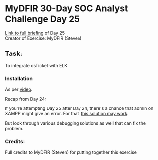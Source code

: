 # MyDFIR 30-Day SOC Analyst Challenge Day 25
[Link to full briefing](https://www.youtube.com/watch?v=P9YxutqWAF0) of Day 25 </br>
Creator of Exercise: MyDFIR (Steven)

## Task:
To integrate osTicket with ELK

### Installation
As per [video](https://www.youtube.com/watch?v=P9YxutqWAF0). 

Recap from Day 24: 

If you're attempting Day 25 after Day 24, there's a chance that admin on XAMPP might give an error. 
For that, [this solution may work](https://stackoverflow.com/questions/57128891/how-repair-corrupt-xampp-mysql-user-table). 

But look through various debugging solutions as well that can fix the problem. 


### Credits:
Full credits to MyDFIR (Steven) for putting together this exercise















